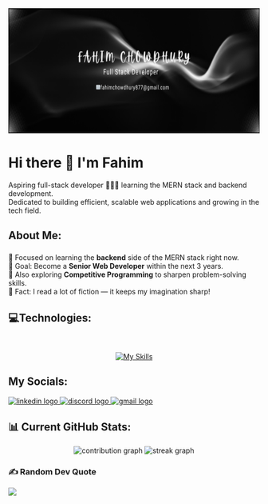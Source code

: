 <div align="center">
  <img height="250" src="https://github.com/Fahimchowdhury23/Fahimchowdhury23/blob/main/Fahim%20chowdhury.png"  />
</div>

# Hi there 👋 I'm Fahim

<p align="left">
Aspiring full-stack developer 👨🏽‍💻 learning the MERN stack and backend development. <br>
Dedicated to building efficient, scalable web applications and growing in the tech field.
</p>

## About Me:

###
<p align="left">
🧠 Focused on learning the <strong>backend</strong> side of the MERN stack right now.<br>
🎯 Goal: Become a <strong>Senior Web Developer</strong> within the next 3 years.<br>
🏹 Also exploring <strong>Competitive Programming</strong> to sharpen problem-solving skills.<br>
🎲 Fact: I read a lot of fiction — it keeps my imagination sharp!
</p>

## 💻Technologies:
<br>
<div align="center">
  
[![My Skills](https://skillicons.dev/icons?i=js,react,firebase,nodejs,express,mongodb,git,vercel,netlify,html,css,tailwind,vite&perline=5)](https://skillicons.dev)

</div>

## My Socials:

<div align="left">
  <a href="https://www.linkedin.com/in/fahim-chowdhury-369933368/" target="_blank">
    <img src="https://raw.githubusercontent.com/maurodesouza/profile-readme-generator/master/src/assets/icons/social/linkedin/default.svg" width="52" height="40" alt="linkedin logo"/>
  </a>
  
<a href="discordapp.com/users/879041544181649500" target="_blank">
<img src="https://raw.githubusercontent.com/maurodesouza/profile-readme-generator/master/src/assets/icons/social/discord/default.svg" width="52" height="40" alt="discord logo"  />
  </a>
  
  <a href="mailto:fahimchowdhury877@gmail.com" target="_blank">
    <img src="https://raw.githubusercontent.com/maurodesouza/profile-readme-generator/master/src/assets/icons/social/gmail/default.svg" width="52" height="40" alt="gmail logo"/>
  </a>
</div>

## 📊 Current GitHub Stats:

<div align="center">
  <img src="https://github-readme-stats.vercel.app/api?username=FahimChowdhury23&theme=nightowl&hide_border=false&include_all_commits=false&count_private=false" height="160" alt="contribution graph"/>
  
  <img src="https://nirzak-streak-stats.vercel.app/?user=FahimChowdhury23&theme=nightowl&hide_border=false" height="160" alt="streak graph"/>
</div>

### ✍️ Random Dev Quote
![](https://quotes-github-readme.vercel.app/api?type=horizontal&theme=merko)
